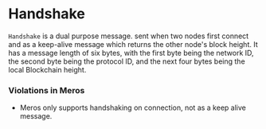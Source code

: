 # Handshake

`Handshake` is a dual purpose message. sent when two nodes first connect and as a keep-alive message which returns the other node's block height. It has a message length of six bytes, with the first byte being the network ID, the second byte being the protocol ID, and the next four bytes being the local Blockchain height.

### Violations in Meros

- Meros only supports handshaking on connection, not as a keep alive message.
